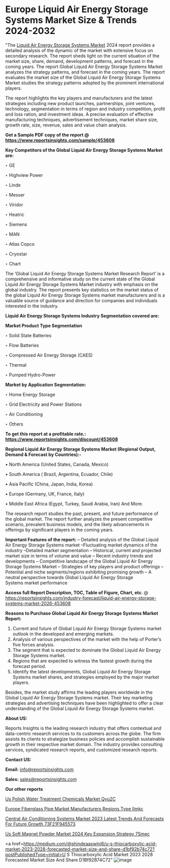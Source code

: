 # Europe Liquid Air Energy Storage Systems Market Size & Trends 2024-2032

"The <a href=https://www.reportsinsights.com/sample/453608>Liquid Air Energy Storage Systems Market</a> 2024 report provides a detailed analysis of the dynamic of the market with extensive focus on secondary research. The report sheds light on the current situation of the market size, share, demand, development patterns, and forecast in the coming years. The report Global Liquid Air Energy Storage Systems Market analyzes the strategy patterns, and forecast in the coming years. The report evaluates the market size of the Global Liquid Air Energy Storage Systems Market studies the strategy patterns adopted by the prominent international players.

The report highlights the key players and manufacturers and the latest strategies including new product launches, partnerships, joint ventures, technology, segmentation in terms of region and industry competition, profit and loss ration, and investment ideas. A precise evaluation of effective manufacturing techniques, advertisement techniques, market share size, growth rate, size, revenue, sales and value chain analysis.

<strong>Get a Sample PDF copy of the report @ <a href=https://www.reportsinsights.com/sample/453608 style=color:#0000ff;>https://www.reportsinsights.com/sample/453608</a></strong>

<strong>Key Competitors of the Global Liquid Air Energy Storage Systems Market are:</strong>

‣ GE

‣ Highview Power

‣ Linde

‣ Messer

‣ Viridor

‣ Heatric

‣ Siemens

‣ MAN

‣ Atlas Copco

‣ Cryostar

‣ Chart

The ‘Global Liquid Air Energy Storage Systems Market Research Report’ is a comprehensive and informative study on the current state of the Global Liquid Air Energy Storage Systems Market industry with emphasis on the global industry. The report presents key statistics on the market status of the global Liquid Air Energy Storage Systems market manufacturers and is a valuable source of guidance and direction for companies and individuals interested in the industry.

<strong>Liquid Air Energy Storage Systems Industry Segmentation covered are:</strong>

<strong>Market Product Type Segmentation</strong>

‣ Solid State Batteries

‣ Flow Batteries

‣ Compressed Air Energy Storage (CAES)

‣ Thermal

‣ Pumped Hydro-Power

<strong>Market by Application Segmentation:</strong>

‣ Home Energy Storage

‣ Grid Electricity and Power Stations

‣ Air Conditioning

‣ Others

<strong>To get this report at a profitable rate.: <a href=https://www.reportsinsights.com/discount/453608 style=color:#0000ff;>https://www.reportsinsights.com/discount/453608</a></strong>

<strong>Regional Liquid Air Energy Storage Systems Market (Regional Output, Demand &amp; Forecast by Countries):-</strong>

• North America (United States, Canada, Mexico)

• South America ( Brazil, Argentina, Ecuador, Chile)

• Asia Pacific (China, Japan, India, Korea)

• Europe (Germany, UK, France, Italy)

• Middle East Africa (Egypt, Turkey, Saudi Arabia, Iran) And More.

The research report studies the past, present, and future performance of the global market. The report further analyzes the present competitive scenario, prevalent business models, and the likely advancements in offerings by significant players in the coming years.

<strong>Important Features of the report:</strong>
– Detailed analysis of the Global Liquid Air Energy Storage Systems market
–Fluctuating market dynamics of the industry
–Detailed market segmentation
– Historical, current and projected market size in terms of volume and value
– Recent industry trends and developments
– Competitive landscape of the Global Liquid Air Energy Storage Systems Market
– Strategies of key players and product offerings
– Potential and niche segments/regions exhibiting promising growth
– A neutral perspective towards Global Liquid Air Energy Storage Systems market performance

<strong>Access full Report Description, TOC, Table of Figure, Chart, etc. </strong>@   <a href=https://reportsinsights.com/industry-forecast/liquid-air-energy-storage-systems-market-2026-453608 style=color:#0000ff;>https://reportsinsights.com/industry-forecast/liquid-air-energy-storage-systems-market-2026-453608</a>

<strong>Reasons to Purchase Global Liquid Air Energy Storage Systems Market Report:</strong>
1. Current and future of Global Liquid Air Energy Storage Systems market outlook in the developed and emerging markets.
2. Analysis of various perspectives of the market with the help of Porter’s five forces analysis.
3. The segment that is expected to dominate the Global Liquid Air Energy Storage Systems market.
4. Regions that are expected to witness the fastest growth during the forecast period.
5. Identify the latest developments, Global Liquid Air Energy Storage Systems market shares, and strategies employed by the major market players.

Besides, the market study affirms the leading players worldwide in the Global Liquid Air Energy Storage Systems market. Their key marketing strategies and advertising techniques have been highlighted to offer a clear understanding of the Global Liquid Air Energy Storage Systems market.

<strong><strong>About US</strong>:</strong>

Reports Insights is the leading research industry that offers contextual and data-centric research services to its customers across the globe. The firm assists its clients to strategize business policies and accomplish sustainable growth in their respective market domain. The industry provides consulting services, syndicated research reports, and customized research reports.

<strong>Contact US:</strong>

<p class=><b>Email:</b> <a href=mailto:info@reportsinsights.com>info@reportsinsights.com</a></p>
<p class=><b>Sales:</b> <a href=mailto:sales@reportsinsights.com>sales@reportsinsights.com</a></p>

<strong>Our other reports</strong>

<a href=https://www.linkedin.com/pulse/us-polish-water-treatment-chemicals-market-qyu2c/>Us Polish Water Treatment Chemicals Market Qyu2C</a>

<a href=https://www.linkedin.com/pulse/europe-fiberglass-pipe-market-manufacturers-regions-type-ilmkc/>Europe Fiberglass Pipe Market Manufacturers Regions Type Ilmkc</a>

<a href=https://medium.com/@jagrutiayachit3/central-air-conditioning-systems-market-2023-latest-trends-and-forecasts-for-future-growth-73f21f945573>Central Air Conditioning Systems Market 2023 Latest Trends And Forecasts For Future Growth 73F21F945573</a>

<a href=https://www.linkedin.com/pulse/us-soft-magnet-powder-market-2024-key-expansion-strategy-7smec/>Us Soft Magnet Powder Market 2024 Key Expansion Strategy 7Smec</a>

<a href=https://medium.com/@shindeaaswini6/u-s-thiocarboxylic-acid-market-2023-2028-forecasted-market-size-and-share-d1bf92b74c72?postPublishedType=initial>U S Thiocarboxylic Acid Market 2023 2028 Forecasted Market Size And Share D1Bf92B74C72</a>"
![image](https://github.com/aakesh123242/RIMarket/assets/158431203/abf2a572-3e26-4c78-9e84-6b57fc1dfdca)
